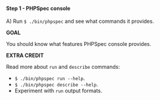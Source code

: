 #### Step 1 - PHPSpec console

A) Run `$ ./bin/phpspec` and see what commands it provides.

**GOAL**

You should know what features PHPSpec console provides.

**EXTRA CREDIT**

Read more about `run` and `describe` commands:

* `$ ./bin/phpspec run --help`.
* `$ ./bin/phpspec describe --help`.
* Experiment with `run` output formats.
